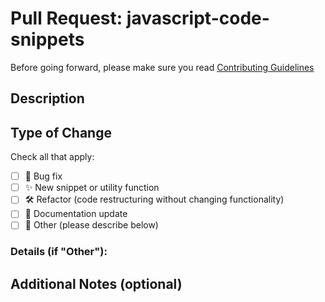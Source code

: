 # Pull Request: javascript-code-snippets

Before going forward, please make sure you read [Contributing Guidelines](https://github.com/ypdev19/.github/CONTRIBUTING.md)

## Description
<!-- Briefly explain what this PR adds or changes and attach capture samples if necessary -->

## Type of Change

Check all that apply:

- [ ] 🐛 Bug fix
- [ ] ✨ New snippet or utility function
- [ ] 🛠 Refactor (code restructuring without changing functionality)
- [ ] 📄 Documentation update
- [ ] 🚧 Other (please describe below)

### Details (if "Other"):
<!-- Provide additional context here -->

## Additional Notes (optional)
<!-- Include anything else reviewers should know about this PR -->

